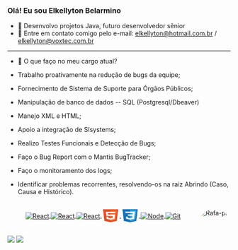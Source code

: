 ### Olá! Eu sou Elkellyton Belarmino

- 🔭 Desenvolvo projetos Java, futuro desenvolvedor sênior
- 👯 Entre em contato comigo pelo e-mail: elkellyton@hotmail.com.br / elkellyton@voxtec.com.br

---

- 🔭 O que faço no meu cargo atual?

- Trabalho proativamente na redução de bugs da equipe;
- Fornecimento de Sistema de Suporte para Órgãos Públicos;
- Manipulação de banco de dados -- SQL (Postgresql/Dbeaver)
- Manejo XML e HTML;
- Apoio a integração de SIsystems;
- Realizo Testes Funcionais e Detecção de Bugs;
- Faço o Bug Report com o Mantis BugTracker;
- Faço o monitoramento dos logs;
- Identificar problemas recorrentes, resolvendo-os na raiz Abrindo (Caso, Causa e Histórico).

<div align="center">
  <a href="https://github.com/elkellytonbelarmino">
  <div style="display: inline_block"><br>

  <img align="center" alt="React" height="30" width="40" src="https://avatars.githubusercontent.com/u/25158?s=200&v=4">
  <img align="center" alt="React" height="30" width="40" src="https://avatars.githubusercontent.com/u/143937?s=200&v=4">
  <img align="center" alt="React" height="30" width="40" src="https://avatars.githubusercontent.com/u/2918581?s=200&v=4">
  <img align="center" alt="HTML" height="30" width="40" src="https://raw.githubusercontent.com/devicons/devicon/master/icons/html5/html5-original.svg">
  <img align="center" alt="CSS" height="30" width="40" src="https://raw.githubusercontent.com/devicons/devicon/master/icons/css3/css3-original.svg"> 
  <img align="center" alt="Node" height="30" width="40" src="https://cdn.jsdelivr.net/gh/devicons/devicon/icons/nodejs/nodejs-original.svg" />
  <img align="center" alt="Git" height="30" width="40" src="https://cdn.jsdelivr.net/gh/devicons/devicon/icons/git/git-original.svg" />
  <img align="right" alt="Rafa-pic" height="150" style="border-radius:50px;" src="https://cdn.discordapp.com/attachments/908875648729235459/948430978643296336/emote-enzo-link_avatar.png">
</div>
  
</div>
  
  ##
  
<div> 
  <a href="https://www.instagram.com/elkellyton/" target="_blank"><img src="https://img.shields.io/badge/-Instagram-%23E4405F?style=for-the-badge&logo=instagram&logoColor=white" target="_blank"></a>
  <a href="https://www.linkedin.com/in/elkellytonbelarmino/" target="_blank"><img src="https://img.shields.io/badge/-LinkedIn-%230077B5?style=for-the-badge&logo=linkedin&logoColor=white" target="_blank"></a> 
</div>
